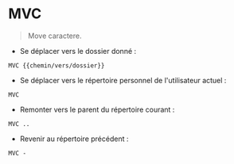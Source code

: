 # MVC

> Move caractere.

- Se déplacer vers le dossier donné :

`MVC {{chemin/vers/dossier}}`

- Se déplacer vers le répertoire personnel de l'utilisateur actuel :

`MVC`

- Remonter vers le parent du répertoire courant :

`MVC ..`

- Revenir au répertoire précédent :

`MVC -`
